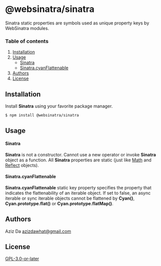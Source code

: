 # @websinatra/sinatra

Sinatra static properties are symbols used as unique property keys by WebSinatra modules.

### Table of contents

1. [Installation](#installation)
2. [Usage](#usage)
	* [Sinatra](#sinatra)
	* [Sinatra.cyanFlattenable](#sinatracyanflattenable)
3. [Authors](#authors)
4. [License](#license)

## Installation

Install **Sinatra** using your favorite package manager.

```bash
$ npm install @websinatra/sinatra
```

## Usage

#### Sinatra

**Sinatra** is not a constructor. Cannot use a new operator or invoke **Sinatra** object as a function. All **Sinatra** properties are static (just like [Math](https://developer.mozilla.org/en-US/docs/Web/JavaScript/Reference/Global_Objects/Math) and [Reflect](https://developer.mozilla.org/en-US/docs/Web/JavaScript/Reference/Global_Objects/Reflect) objects).

#### Sinatra.cyanFlattenable

**Sinatra.cyanFlattenable** static key property specifies the property that indicates the flattenability of an iterable object. If set to false, an async iterable or sync iterable objects cannot be flattened by **Cyan()**, **Cyan.prototype.flat()** or **Cyan.prototype.flatMap()**.

## Authors

Aziz Da <azizdawhat@gmail.com>

## License

[GPL-3.0-or-later]()
